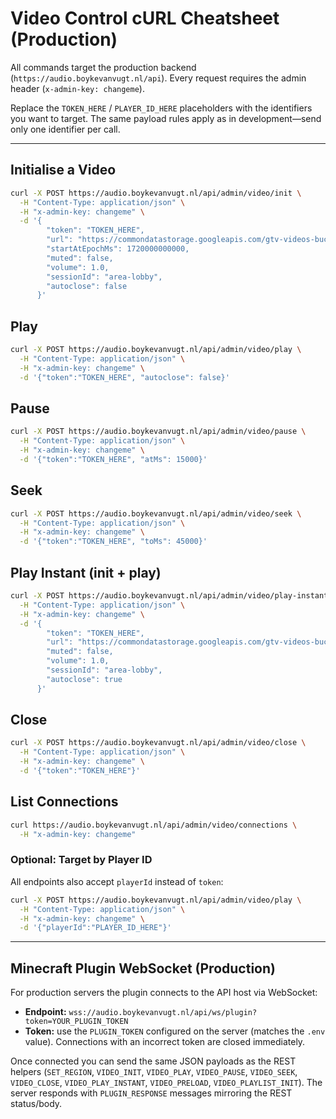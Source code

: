 # Video Control cURL Cheatsheet (Production)

All commands target the production backend (`https://audio.boykevanvugt.nl/api`).
Every request requires the admin header (`x-admin-key: changeme`).

Replace the `TOKEN_HERE` / `PLAYER_ID_HERE` placeholders with the identifiers you want to target. The same payload rules apply as in development—send only one identifier per call.

---

## Initialise a Video
```sh
curl -X POST https://audio.boykevanvugt.nl/api/admin/video/init \
  -H "Content-Type: application/json" \
  -H "x-admin-key: changeme" \
  -d '{
        "token": "TOKEN_HERE",
        "url": "https://commondatastorage.googleapis.com/gtv-videos-bucket/sample/BigBuckBunny.mp4",
        "startAtEpochMs": 1720000000000,
        "muted": false,
        "volume": 1.0,
        "sessionId": "area-lobby",
        "autoclose": false
      }'
```

## Play
```sh
curl -X POST https://audio.boykevanvugt.nl/api/admin/video/play \
  -H "Content-Type: application/json" \
  -H "x-admin-key: changeme" \
  -d '{"token":"TOKEN_HERE", "autoclose": false}'
```

## Pause
```sh
curl -X POST https://audio.boykevanvugt.nl/api/admin/video/pause \
  -H "Content-Type: application/json" \
  -H "x-admin-key: changeme" \
  -d '{"token":"TOKEN_HERE", "atMs": 15000}'
```

## Seek
```sh
curl -X POST https://audio.boykevanvugt.nl/api/admin/video/seek \
  -H "Content-Type: application/json" \
  -H "x-admin-key: changeme" \
  -d '{"token":"TOKEN_HERE", "toMs": 45000}'
```

## Play Instant (init + play)
```sh
curl -X POST https://audio.boykevanvugt.nl/api/admin/video/play-instant \
  -H "Content-Type: application/json" \
  -H "x-admin-key: changeme" \
  -d '{
        "token": "TOKEN_HERE",
        "url": "https://commondatastorage.googleapis.com/gtv-videos-bucket/sample/BigBuckBunny.mp4",
        "muted": false,
        "volume": 1.0,
        "sessionId": "area-lobby",
        "autoclose": true
      }'
```

## Close
```sh
curl -X POST https://audio.boykevanvugt.nl/api/admin/video/close \
  -H "Content-Type: application/json" \
  -H "x-admin-key: changeme" \
  -d '{"token":"TOKEN_HERE"}'
```

## List Connections
```sh
curl https://audio.boykevanvugt.nl/api/admin/video/connections \
  -H "x-admin-key: changeme"
```

### Optional: Target by Player ID
All endpoints also accept `playerId` instead of `token`:
```sh
curl -X POST https://audio.boykevanvugt.nl/api/admin/video/play \
  -H "Content-Type: application/json" \
  -H "x-admin-key: changeme" \
  -d '{"playerId":"PLAYER_ID_HERE"}'
```

---

## Minecraft Plugin WebSocket (Production)

For production servers the plugin connects to the API host via WebSocket:

* **Endpoint:** `wss://audio.boykevanvugt.nl/api/ws/plugin?token=YOUR_PLUGIN_TOKEN`
* **Token:** use the `PLUGIN_TOKEN` configured on the server (matches the `.env` value). Connections with an incorrect token are
  closed immediately.

Once connected you can send the same JSON payloads as the REST helpers (`SET_REGION`, `VIDEO_INIT`, `VIDEO_PLAY`, `VIDEO_PAUSE`,
`VIDEO_SEEK`, `VIDEO_CLOSE`, `VIDEO_PLAY_INSTANT`, `VIDEO_PRELOAD`, `VIDEO_PLAYLIST_INIT`). The server responds with
`PLUGIN_RESPONSE` messages mirroring the REST status/body.
